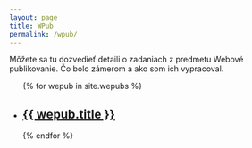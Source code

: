 ```yaml
---
layout: page
title: WPub
permalink: /wpub/
---
```

Môžete sa tu dozvedieť detaili o zadaniach z predmetu Webové publikovanie.  Čo bolo zámerom a ako som ich vypracoval.

<ul class="wepub-headers">
	{% for wepub in site.wepubs %}
	  <li><h2><a href="{{ wepub.url  | absolute_url }}">{{ wepub.title }}</a></h2></li>
	{% endfor %}
</ul>